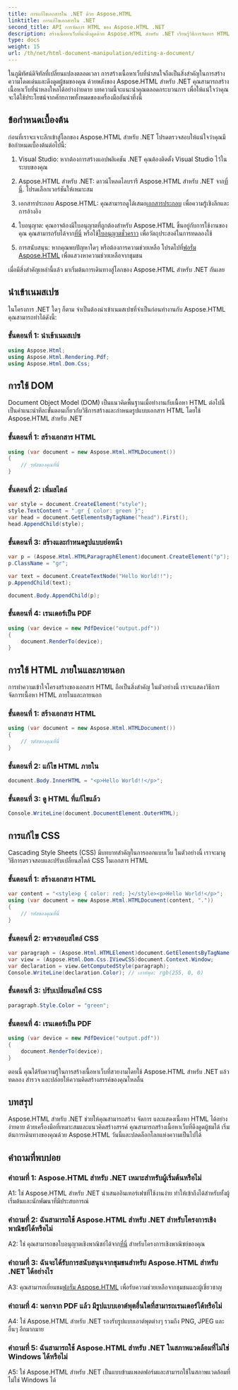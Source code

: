 ```yaml
---
title: การแก้ไขเอกสารใน .NET ด้วย Aspose.HTML
linktitle: การแก้ไขเอกสารใน .NET
second_title: API การจัดการ HTML ของ Aspose.HTML .NET
description: สร้างเนื้อหาเว็บที่น่าดึงดูดด้วย Aspose.HTML สำหรับ .NET เรียนรู้วิธีการจัดการ HTML, CSS และอื่นๆ
type: docs
weight: 15
url: /th/net/html-document-manipulation/editing-a-document/
---
```


ในภูมิทัศน์ดิจิทัลที่เปลี่ยนแปลงตลอดเวลา การสร้างเนื้อหาเว็บที่น่าสนใจถือเป็นสิ่งสำคัญในการสร้างความโดดเด่นและดึงดูดผู้ชมของคุณ ด้วยพลังของ Aspose.HTML สำหรับ .NET คุณสามารถสร้างเนื้อหาเว็บที่น่าหลงใหลได้อย่างง่ายดาย บทความนี้จะแนะนำคุณตลอดกระบวนการ เพื่อให้แน่ใจว่าคุณจะได้ใช้ประโยชน์จากศักยภาพทั้งหมดของเครื่องมืออันน่าทึ่งนี้

## ข้อกำหนดเบื้องต้น

ก่อนที่เราจะเจาะลึกเข้าสู่โลกของ Aspose.HTML สำหรับ .NET โปรดตรวจสอบให้แน่ใจว่าคุณมีข้อกำหนดเบื้องต้นต่อไปนี้:

1. Visual Studio: หากต้องการสร้างแอปพลิเคชัน .NET คุณต้องติดตั้ง Visual Studio ไว้ในระบบของคุณ

2. Aspose.HTML สำหรับ .NET: ดาวน์โหลดไลบรารี Aspose.HTML สำหรับ .NET จาก[ที่นี่](https://releases.aspose.com/html/net/). โปรดเลือกเวอร์ชันให้เหมาะสม

3.  เอกสารประกอบ Aspose.HTML: คุณสามารถดูได้เสมอ[เอกสารประกอบ](https://reference.aspose.com/html/net/) เพื่อความรู้เชิงลึกและการอ้างอิง

4.  ใบอนุญาต: คุณอาจต้องมีใบอนุญาตที่ถูกต้องสำหรับ Aspose.HTML ขึ้นอยู่กับการใช้งานของคุณ คุณสามารถรับได้จาก[ที่นี่](https://purchase.aspose.com/buy) หรือใช้[ใบอนุญาตชั่วคราว](https://purchase.aspose.com/temporary-license/) เพื่อวัตถุประสงค์ในการทดลองใช้

5.  การสนับสนุน: หากคุณพบปัญหาใดๆ หรือต้องการความช่วยเหลือ โปรดไปที่[ฟอรั่ม Aspose.HTML](https://forum.aspose.com/) เพื่อแสวงหาความช่วยเหลือจากชุมชน

เมื่อมีสิ่งสำคัญเหล่านี้แล้ว มาเริ่มต้นการเดินทางสู่โลกของ Aspose.HTML สำหรับ .NET กันเลย

## นำเข้าเนมสเปซ

ในโครงการ .NET ใดๆ ก็ตาม จำเป็นต้องนำเข้าเนมสเปซที่จำเป็นก่อนทำงานกับ Aspose.HTML คุณสามารถทำได้ดังนี้:

### ขั้นตอนที่ 1: นำเข้าเนมสเปซ

```csharp
using Aspose.Html;
using Aspose.Html.Rendering.Pdf;
using Aspose.Html.Dom.Css;
```

## การใช้ DOM

Document Object Model (DOM) เป็นแนวคิดพื้นฐานเมื่อทำงานกับเนื้อหา HTML ต่อไปนี้เป็นคำแนะนำทีละขั้นตอนเกี่ยวกับวิธีการสร้างและกำหนดรูปแบบเอกสาร HTML โดยใช้ Aspose.HTML สำหรับ .NET

### ขั้นตอนที่ 1: สร้างเอกสาร HTML

```csharp
using (var document = new Aspose.Html.HTMLDocument())
{
    // รหัสของคุณที่นี่
}
```

### ขั้นตอนที่ 2: เพิ่มสไตล์

```csharp
var style = document.CreateElement("style");
style.TextContent = ".gr { color: green }";
var head = document.GetElementsByTagName("head").First();
head.AppendChild(style);
```

### ขั้นตอนที่ 3: สร้างและกำหนดรูปแบบย่อหน้า

```csharp
var p = (Aspose.Html.HTMLParagraphElement)document.CreateElement("p");
p.ClassName = "gr";

var text = document.CreateTextNode("Hello World!!");
p.AppendChild(text);

document.Body.AppendChild(p);
```

### ขั้นตอนที่ 4: เรนเดอร์เป็น PDF

```csharp
using (var device = new PdfDevice("output.pdf"))
{
    document.RenderTo(device);
}
```

## การใช้ HTML ภายในและภายนอก

การทำความเข้าใจโครงสร้างของเอกสาร HTML ถือเป็นสิ่งสำคัญ ในตัวอย่างนี้ เราจะแสดงวิธีการจัดการเนื้อหา HTML ภายในและภายนอก

### ขั้นตอนที่ 1: สร้างเอกสาร HTML

```csharp
using (var document = new Aspose.Html.HTMLDocument())
{
    // รหัสของคุณที่นี่
}
```

### ขั้นตอนที่ 2: แก้ไข HTML ภายใน

```csharp
document.Body.InnerHTML = "<p>Hello World!!</p>";
```

### ขั้นตอนที่ 3: ดู HTML ที่แก้ไขแล้ว

```csharp
Console.WriteLine(document.DocumentElement.OuterHTML);
```

## การแก้ไข CSS

Cascading Style Sheets (CSS) มีบทบาทสำคัญในการออกแบบเว็บ ในตัวอย่างนี้ เราจะมาดูวิธีการตรวจสอบและปรับเปลี่ยนสไตล์ CSS ในเอกสาร HTML

### ขั้นตอนที่ 1: สร้างเอกสาร HTML

```csharp
var content = "<style>p { color: red; }</style><p>Hello World!</p>";
using (var document = new Aspose.Html.HTMLDocument(content, "."))
{
    // รหัสของคุณที่นี่
}
```

### ขั้นตอนที่ 2: ตรวจสอบสไตล์ CSS

```csharp
var paragraph = (Aspose.Html.HTMLElement)document.GetElementsByTagName("p").First();
var view = (Aspose.Html.Dom.Css.IViewCSS)document.Context.Window;
var declaration = view.GetComputedStyle(paragraph);
Console.WriteLine(declaration.Color); // เอาท์พุต: rgb(255, 0, 0)
```

### ขั้นตอนที่ 3: ปรับเปลี่ยนสไตล์ CSS

```csharp
paragraph.Style.Color = "green";
```

### ขั้นตอนที่ 4: เรนเดอร์เป็น PDF

```csharp
using (var device = new PdfDevice("output.pdf"))
{
    document.RenderTo(device);
}
```

ตอนนี้ คุณได้รับความรู้ในการสร้างเนื้อหาเว็บที่สวยงามโดยใช้ Aspose.HTML สำหรับ .NET แล้ว ทดลอง สำรวจ และปล่อยให้ความคิดสร้างสรรค์ของคุณไหลลื่น

## บทสรุป

Aspose.HTML สำหรับ .NET ช่วยให้คุณสามารถสร้าง จัดการ และแสดงเนื้อหา HTML ได้อย่างง่ายดาย ด้วยเครื่องมือที่เหมาะสมและแนวคิดสร้างสรรค์ คุณสามารถสร้างเนื้อหาเว็บที่ดึงดูดผู้ชมได้ เริ่มต้นการเดินทางของคุณด้วย Aspose.HTML วันนี้และปลดล็อกโลกแห่งความเป็นไปได้

## คำถามที่พบบ่อย

### คำถามที่ 1: Aspose.HTML สำหรับ .NET เหมาะสำหรับผู้เริ่มต้นหรือไม่

A1: ใช่ Aspose.HTML สำหรับ .NET นำเสนออินเทอร์เฟซที่ใช้งานง่าย ทำให้เข้าถึงได้สำหรับทั้งผู้เริ่มต้นและนักพัฒนาที่มีประสบการณ์

### คำถามที่ 2: ฉันสามารถใช้ Aspose.HTML สำหรับ .NET สำหรับโครงการเชิงพาณิชย์ได้หรือไม่

 A2: ใช่ คุณสามารถขอใบอนุญาตเชิงพาณิชย์ได้จาก[ที่นี่](https://purchase.aspose.com/buy) สำหรับโครงการเชิงพาณิชย์ของคุณ

### คำถามที่ 3: ฉันจะได้รับการสนับสนุนจากชุมชนสำหรับ Aspose.HTML สำหรับ .NET ได้อย่างไร

 A3: คุณสามารถเยี่ยมชม[ฟอรั่ม Aspose.HTML](https://forum.aspose.com/) เพื่อรับความช่วยเหลือจากชุมชนและผู้เชี่ยวชาญ

### คำถามที่ 4: นอกจาก PDF แล้ว มีรูปแบบเอาต์พุตอื่นใดที่สามารถเรนเดอร์ได้หรือไม่

A4: ใช่ Aspose.HTML สำหรับ .NET รองรับรูปแบบเอาต์พุตต่างๆ รวมถึง PNG, JPEG และอื่นๆ อีกมากมาย

### คำถามที่ 5: ฉันสามารถใช้ Aspose.HTML สำหรับ .NET ในสภาพแวดล้อมที่ไม่ใช่ Windows ได้หรือไม่

A5: ใช่ Aspose.HTML สำหรับ .NET เป็นแบบข้ามแพลตฟอร์มและสามารถใช้ในสภาพแวดล้อมที่ไม่ใช่ Windows ได้